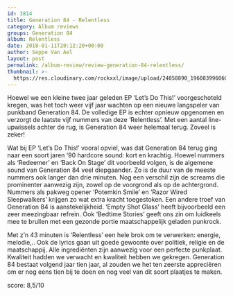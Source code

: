 ```yaml
---
id: 3814
title: Generation 84 - Relentless
category: Album reviews
groups: Generation 84
album: Relentless
date: 2018-01-11T20:12:20+00:00
author: Seppe Van Ael
layout: post
permalink: /album-review/review-generation-84-relentless/
thumbnail: >-
  https://res.cloudinary.com/rockxxl/image/upload/24058890_1960839960609695_2834522708231633272_n.jpg
---
```

Hoewel we een kleine twee jaar geleden EP ‘Let’s Do This!’ voorgeschoteld kregen, was het toch weer vijf jaar wachten op een nieuwe langspeler van punkband Generation 84. De volledige EP is echter opnieuw opgenomen en verzorgt de laatste vijf nummers van deze ‘Relentless’. Met een aantal line-upwissels achter de rug, is Generation 84 weer helemaal terug. Zoveel is zeker!

Wat bij EP ‘Let’s Do This!’ vooral opviel, was dat Generation 84 terug ging naar een soort jaren ‘90 hardcore sound: kort en krachtig. Hoewel nummers als ‘Redeemer’ en ‘Back On Stage’ dit voorbeeld volgen, is de algemene sound van Generation 84 veel diepgaander. Zo is de duur van de meeste nummers ook langer dan drie minuten. Nog een verschil zijn de screams die prominenter aanwezig zijn, zowel op de voorgrond als op de achtergrond. Nummers als pakweg opener ‘Potemkin Smile’ en ‘Razor Wired Sleepwalkers’ krijgen zo wat extra kracht toegestoken. Een andere troef van Generation 84 is aanstekelijkheid. ‘Empty Shot Glass’ heeft bijvoorbeeld een zeer meezingbaar refrein. Ook ‘Bedtime Stories’ geeft ons zin om luidkeels mee te brullen met een gezonde portie maatschappelijk geladen punkrock.

Met z’n 43 minuten is ‘Relentless’ een hele brok om te verwerken: energie, melodie,.. Ook de lyrics gaan uit goede gewoonte over politiek, religie en de maatschappij. Alle ingrediënten zijn aanwezig voor een perfecte punkplaat. Kwaliteit hadden we verwacht en kwaliteit hebben we gekregen. Generation 84 bestaat volgend jaar tien jaar, al zouden we het ten zeerste appreciëren om er nog eens tien bij te doen en nog veel van dit soort plaatjes te maken.

score: 8,5/10
